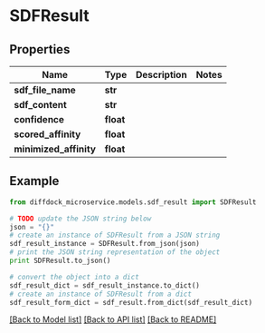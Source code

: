 # SDFResult


## Properties

Name | Type | Description | Notes
------------ | ------------- | ------------- | -------------
**sdf_file_name** | **str** |  | 
**sdf_content** | **str** |  | 
**confidence** | **float** |  | 
**scored_affinity** | **float** |  | 
**minimized_affinity** | **float** |  | 

## Example

```python
from diffdock_microservice.models.sdf_result import SDFResult

# TODO update the JSON string below
json = "{}"
# create an instance of SDFResult from a JSON string
sdf_result_instance = SDFResult.from_json(json)
# print the JSON string representation of the object
print SDFResult.to_json()

# convert the object into a dict
sdf_result_dict = sdf_result_instance.to_dict()
# create an instance of SDFResult from a dict
sdf_result_form_dict = sdf_result.from_dict(sdf_result_dict)
```
[[Back to Model list]](../README.md#documentation-for-models) [[Back to API list]](../README.md#documentation-for-api-endpoints) [[Back to README]](../README.md)


